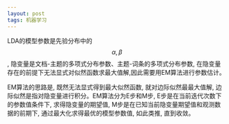 ```yaml
---
layout: post
tags: 机器学习
---
```


LDA的模型参数是先验分布中的$$\alpha, \beta$$, 隐变量是文档-主题的多项式分布参数、主题-词条的多项式分布参数, 在隐变量存在的前提下无法显式对似然函数求最大值解,因此需要用EM算法进行参数估计。

EM算法的思路是, 既然无法显式得到最大似然函数, 就对边际似然最最大值解, 边际似然是指对隐变量进行积分。EM算法分为E步和M步, E步是在当前迭代次数下的参数值条件下, 求得隐变量的期望值, M步是在已知当前隐变量期望值和观测数据的前期下, 通过最大化求得最优的模型参数值, 如此类推, 直到收敛。
